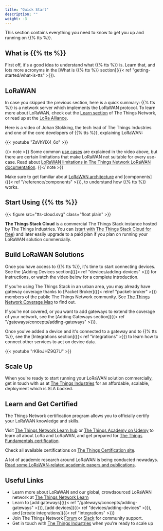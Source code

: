 ```yaml
---
title: "Quick Start"
description: ""
weight: -3
---
```


This section contains everything you need to know to get you up and running on {{% tts %}}.

<!--more-->

## What is {{% tts %}}

First off, it's a good idea to understand what {{% tts %}} is. Learn that, and lots more acronyms in the [What is {{% tts %}} section]({{< ref "getting-started/what-is-tts" >}}).

## LoRaWAN

In case you skipped the previous section, here is a quick summary: {{% tts %}} is a network server which implements the LoRaWAN protocol. To learn more about LoRaWAN, check out the [Learn section](https://thethingsnetwork.org/docs/lorawan) of The Things Network, or read up at the [LoRa Alliance](https://lora-alliance.org).

Here is a video of Johan Stokking, the tech lead of The Things Industries and one of the core developers of {{% tts %}}, explaining LoRaWAN:

{{< youtube "ZsVhYiX4_6o" >}}

{{< note >}} Some common [use cases](https://www.thethingsnetwork.org/docs/lorawan/what-is-lorawan/#lorawan-use-cases) are explained in the video above, but there are certain limitations that make LoRaWAN not suitable for every use-case. Read about [LoRaWAN limitations in The Things Network LoRaWAN documentation](https://www.thethingsnetwork.org/docs/lorawan/limitations/). {{</ note >}}

Make sure to get familiar about [LoRaWAN architecture](https://www.thethingsnetwork.org/docs/lorawan/architecture/) and [components]({{< ref "/reference/components" >}}), to understand how {{% tts %}} works.

## Start Using {{% tts %}}

{{< figure src="tts-cloud.svg" class="float plain" >}}

**The Things Stack Cloud** is a commercial The Things Stack instance hosted by The Things Industries. You can ([start with The Things Stack Cloud for free](https://www.thethingsindustries.com/stack/plans/)) and later easily upgrade to a paid plan if you plan on running your LoRaWAN solution commercially.

## Build LoRaWAN Solutions

Once you have access to {{% tts %}}, it's time to start connecting devices. See the [Adding Devices section]({{< ref "devices/adding-devices" >}}) for instructions, or watch the video below for a complete introduction.

If you're using The Things Stack in an urban area, you may already have gateway coverage thanks to [Packet Broker]({{< relref "packet-broker" >}}) members of the public The Things Network community. See [The Things Network Coverage Map](https://www.thethingsnetwork.org/map) to find out.

If you're not covered, or you want to add gateways to extend the coverage of your network, see the [Adding Gateways section]({{< ref "/gateways/concepts/adding-gateways" >}}).

Once you've added a device and it's connected to a gateway and to {{% tts %}}, see the [Integrations section]({{< ref "integrations" >}}) to learn how to connect other services to act on device data.

{{< youtube "rK8oJHZ9Q7U" >}}

## Scale Up

When you're ready to start running your LoRaWAN solution commercially, get in touch with us at [The Things Industries](https://thethingsindustries.com) for an affordable, scalable, deployment which is SLA backed.

## Learn and Get Certified

The Things Network certification program allows you to officially certify your LoRaWAN knowledge and skills.

Visit [The Things Network Learn hub](https://www.thethingsnetwork.org/docs/lorawan/) or [The Things Academy on Udemy](https://www.udemy.com/course/lorawan-fundamentals/) to learn all about LoRa and LoRaWAN, and get prepared for [The Things Fundamentals certification](https://www.thethingsnetwork.org/achievements/a/the-things-certified-fundamentals/).

Check all available certifications on [The Things Certification site](https://www.thethingsnetwork.org/achievements/certificates/).

A lot of academic research around LoRaWAN is being conducted nowadays. [Read some LoRaWAN-related academic papers and publications](https://www.thethingsnetwork.org/docs/lorawan/academic/).

## Useful Links

- Learn more about LoRaWAN and our global, crowdsourced LoRaWAN network at [The Things Network Learn](https://thethingsnetwork.org/docs)
- Learn to [add gateways]({{< ref "/gateways/concepts/adding-gateways" >}}), [add devices]({{< ref "devices/adding-devices" >}}), and [create integrations]({{< ref "integrations" >}})
- Join The Things Network [Forum](https://www.thethingsnetwork.org/forum/) or [Slack](https://thethingsnetwork.slack.com/) for community support.
- Get in touch with [The Things Industries](https://thethingsindustries.com) when you're ready to scale up
